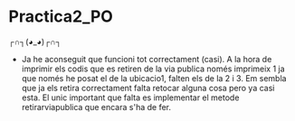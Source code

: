 # Practica2_PO

┌∩┐(◕_◕)┌∩┐    

- Ja he aconseguit que funcioni tot correctament (casi). A la hora de imprimir els codis que es retiren de la via publica només imprimeix
1 ja que només he posat el de la ubicacio1, falten els de la 2 i 3. Em sembla que ja els retira correctament falta retocar alguna cosa pero ya casi esta. El unic important que falta es implementar el metode retirarviapublica que encara s'ha de fer.
